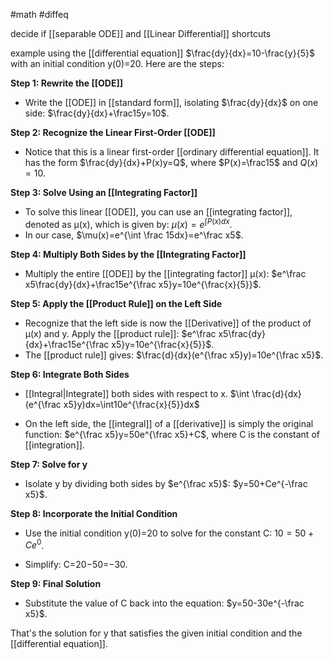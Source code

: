 #math #diffeq 

decide if [[separable ODE]] and [[Linear Differential]]
shortcuts

example using the [[differential equation]] $\frac{dy}{dx}=10-\frac{y}{5}$​ with an initial condition y(0)=20. Here are the steps:

**Step 1: Rewrite the [[ODE]]**

- Write the [[ODE]] in [[standard form]], isolating $\frac{dy}{dx}$​ on one side: $\frac{dy}{dx}+\frac15y=10$.

**Step 2: Recognize the Linear First-Order [[ODE]]**

- Notice that this is a linear first-order [[ordinary differential equation]]. It has the form $\frac{dy}{dx}+P(x)y=Q$, where $P(x)=\frac15$​ and $Q(x)=10$.

**Step 3: Solve Using an [[Integrating Factor]]**

- To solve this linear [[ODE]], you can use an [[integrating factor]], denoted as μ(x), which is given by: $\mu(x)=e^{\int P(x)dx}$.  
- In our case, $\mu(x)=e^{\int \frac 15dx}=e^\frac x5$.

**Step 4: Multiply Both Sides by the [[Integrating Factor]]**

- Multiply the entire [[ODE]] by the [[integrating factor]] μ(x): $e^\frac x5\frac{dy}{dx}+\frac15e^{\frac x5}y=10e^{\frac{x}{5}}$.

**Step 5: Apply the [[Product Rule]] on the Left Side**

- Recognize that the left side is now the [[Derivative]] of the product of μ(x) and y. Apply the [[product rule]]: $e^\frac x5\frac{dy}{dx}+\frac15e^{\frac x5}y=10e^{\frac{x}{5}}$.
- The [[product rule]] gives: $\frac{d}{dx}(e^{\frac x5}y)=10e^{\frac x5}$.
    

**Step 6: Integrate Both Sides**

- [[Integral|Integrate]] both sides with respect to x.
	$\int \frac{d}{dx}(e^{\frac x5}y)dx=\int10e^{\frac{x}{5}}dx$

- On the left side, the [[integral]] of a [[derivative]] is simply the original function:
	$e^{\frac x5}y=50e^{\frac x5}+C$, 
	where C is the constant of [[integration]].
    

**Step 7: Solve for y**

- Isolate y by dividing both sides by $e^{\frac x5}$: $y=50+Ce^{-\frac x5}$.

**Step 8: Incorporate the Initial Condition**

- Use the initial condition y(0)=20 to solve for the constant C: $10=50+Ce^0$.
    
- Simplify: C=20−50=−30.
    

**Step 9: Final Solution**

- Substitute the value of C back into the equation: $y=50-30e^{-\frac x5}$.

That's the solution for y that satisfies the given initial condition and the [[differential equation]].